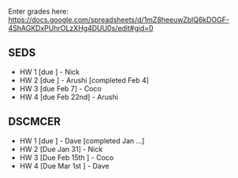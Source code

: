 Enter grades here: https://docs.google.com/spreadsheets/d/1mZ8heeuwZblQ6kDOGF-4ShAGKDxPUhrOLzXHg4DUU0s/edit#gid=0  

## SEDS

* HW 1 [due ] - Nick 
* HW 2 [due ] - Arushi [completed Feb 4]
* HW 3 [due Feb 7] - Coco
* HW 4 [due Feb 22nd] - Arushi

## DSCMCER
* HW 1 [due ] - Dave [completed Jan ...]
* HW 2 [Due Jan 31] - Nick
* HW 3 [Due Feb 15th ] - Coco
* HW 4 [Due Mar 1st ] - Dave
